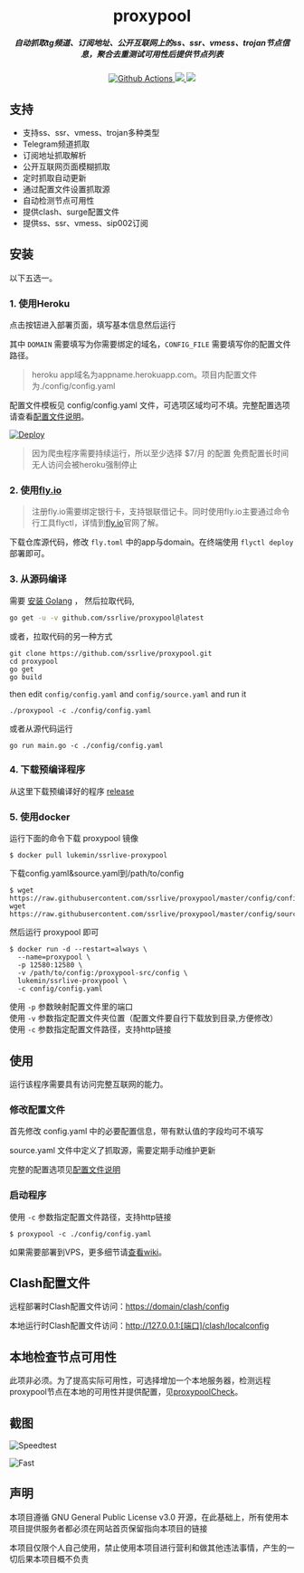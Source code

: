 <h1 align="center">
  <br>proxypool<br>
</h1>

<h5 align="center">自动抓取tg频道、订阅地址、公开互联网上的ss、ssr、vmess、trojan节点信息，聚合去重测试可用性后提供节点列表</h5>

<p align="center">
  <a href="https://github.com/ssrlive/proxypool/actions">
    <img src="https://img.shields.io/github/workflow/status/zu1k/proxypool/Go?style=flat-square" alt="Github Actions">
  </a>
  <a href="https://goreportcard.com/report/github.com/ssrlive/proxypool">
    <img src="https://goreportcard.com/badge/github.com/ssrlive/proxypool?style=flat-square">
  </a>
  <a href="https://github.com/ssrlive/proxypool/releases">
    <img src="https://img.shields.io/github/release/zu1k/proxypool/all.svg?style=flat-square">
  </a>
</p>

## 支持

- 支持ss、ssr、vmess、trojan多种类型
- Telegram频道抓取
- 订阅地址抓取解析
- 公开互联网页面模糊抓取
- 定时抓取自动更新
- 通过配置文件设置抓取源
- 自动检测节点可用性
- 提供clash、surge配置文件
- 提供ss、ssr、vmess、sip002订阅

## 安装

以下五选一。

### 1. 使用Heroku

点击按钮进入部署页面，填写基本信息然后运行

其中 `DOMAIN` 需要填写为你需要绑定的域名，`CONFIG_FILE` 需要填写你的配置文件路径。

> heroku app域名为appname.herokuapp.com。项目内配置文件为./config/config.yaml

配置文件模板见 config/config.yaml 文件，可选项区域均可不填。完整配置选项请查看[配置文件说明](https://github.com/ssrlive/proxypool/wiki/%E9%85%8D%E7%BD%AE%E6%96%87%E4%BB%B6%E8%AF%B4%E6%98%8E)。

[![Deploy](https://www.herokucdn.com/deploy/button.svg)](https://heroku.com/deploy)

> 因为爬虫程序需要持续运行，所以至少选择 $7/月 的配置
> 免费配置长时间无人访问会被heroku强制停止

### 2. 使用[fly.io](https://fly.io)

> 注册fly.io需要绑定银行卡，支持银联借记卡。同时使用fly.io主要通过命令行工具flyctl，详情到[fly.io](https://fly.io)官网了解。

下载仓库源代码，修改 `fly.toml` 中的app与domain。在终端使用 `flyctl deploy` 部署即可。

### 3. 从源码编译

需要 [安装 Golang](https://golang.org/doc/install) ， 然后拉取代码,

```bash
go get -u -v github.com/ssrlive/proxypool@latest
```

或者，拉取代码的另一种方式 
```
git clone https://github.com/ssrlive/proxypool.git
cd proxypool
go get
go build
```
then edit `config/config.yaml` and `config/source.yaml` and run it
```
./proxypool -c ./config/config.yaml
```
或者从源代码运行
```
go run main.go -c ./config/config.yaml
```

### 4. 下载预编译程序

从这里下载预编译好的程序 [release](https://github.com/ssrlive/proxypool/releases)

### 5. 使用docker

运行下面的命令下载 proxypool 镜像

```shell
$ docker pull lukemin/ssrlive-proxypool
```

下载config.yaml&source.yaml到/path/to/config

```
$ wget https://raw.githubusercontent.com/ssrlive/proxypool/master/config/config.yaml
wget https://raw.githubusercontent.com/ssrlive/proxypool/master/config/source.yaml
```

然后运行 proxypool 即可

```shell
$ docker run -d --restart=always \
  --name=proxypool \
  -p 12580:12580 \
  -v /path/to/config:/proxypool-src/config \
  lukemin/ssrlive-proxypool \
  -c config/config.yaml
```

使用 `-p` 参数映射配置文件里的端口  
使用 `-v` 参数指定配置文件夹位置（配置文件要自行下载放到目录,方便修改）  
使用 `-c` 参数指定配置文件路径，支持http链接

## 使用

运行该程序需要具有访问完整互联网的能力。

### 修改配置文件

首先修改 config.yaml 中的必要配置信息，带有默认值的字段均可不填写

source.yaml 文件中定义了抓取源，需要定期手动维护更新

完整的配置选项见[配置文件说明](https://github.com/ssrlive/proxypool/wiki/%E9%85%8D%E7%BD%AE%E6%96%87%E4%BB%B6%E8%AF%B4%E6%98%8E)

### 启动程序

使用 `-c` 参数指定配置文件路径，支持http链接

```shell
$ proxypool -c ./config/config.yaml
```

如果需要部署到VPS，更多细节请[查看wiki](https://github.com/ssrlive/proxypool/wiki/%E9%83%A8%E7%BD%B2%E5%88%B0VPS-Step-by-Step)。

## Clash配置文件

远程部署时Clash配置文件访问：<https://domain/clash/config>

本地运行时Clash配置文件访问：<http://127.0.0.1:[端口]/clash/localconfig>

## 本地检查节点可用性

此项非必须。为了提高实际可用性，可选择增加一个本地服务器，检测远程proxypool节点在本地的可用性并提供配置，见[proxypoolCheck](https://github.com/ssrlive/proxypoolCheck)。

## 截图

![Speedtest](docs/speedtest.png)

![Fast](docs/fast.png)

## 声明

本项目遵循 GNU General Public License v3.0 开源，在此基础上，所有使用本项目提供服务者都必须在网站首页保留指向本项目的链接

本项目仅限个人自己使用，禁止使用本项目进行营利和做其他违法事情，产生的一切后果本项目概不负责
